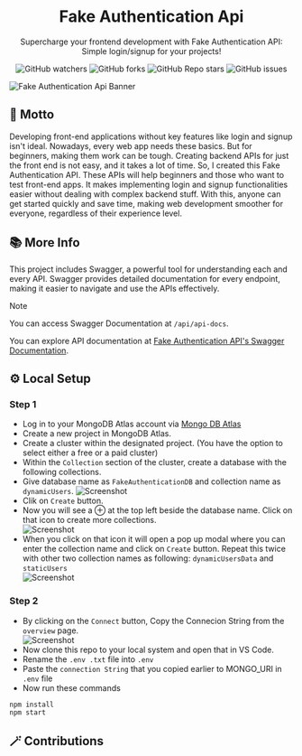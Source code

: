 <h1 align="center" id="title">Fake Authentication Api</h1>
<p align="center" id="description">Supercharge your frontend development with Fake Authentication API: Simple login/signup for your projects!</p>

<div align="center"> 

![GitHub watchers](https://img.shields.io/github/watchers/rakshixh/FakeAuthentication-API?label=Number%20of%20Watchers&style=flat&labelColor=purple&color=blue)
![GitHub forks](https://img.shields.io/github/forks/rakshixh/FakeAuthentication-API?label=Number%20of%20Forks&style=flat&labelColor=purple&color=blue)
![GitHub Repo stars](https://img.shields.io/github/stars/rakshixh/FakeAuthentication-API?style=flat&label=Number%20of%20Stars&labelColor=purple&color=blue)
![GitHub issues](https://img.shields.io/github/issues/rakshixh/FakeAuthentication-API?label=Number%20of%20Issues&labelColor=purple&color=blue)

</div>

![Fake Authentication Api Banner](https://github.com/rakshixh/FakeAuthentication-API/assets/83587918/269168d2-6d7e-437e-967c-5382a648c001)

<h2>👾 Motto</h2>
<p>Developing front-end applications without key features like login and signup isn't ideal. Nowadays, every web app needs these basics. But for beginners, making them work can be tough. Creating backend APIs for just the front end is not easy, and it takes a lot of time. So, I created this Fake Authentication API. These APIs will help beginners and those who want to test front-end apps. It makes implementing login and signup functionalities easier without dealing with complex backend stuff. With this, anyone can get started quickly and save time, making web development smoother for everyone, regardless of their experience level.</p>

<h2>📚 More Info </h2>

This project includes Swagger, a powerful tool for understanding each and every API. Swagger provides detailed documentation for every endpoint, making it easier to navigate and use the APIs effectively.

> [!NOTE]
> You can access Swagger Documentation at `/api/api-docs`.

You can explore API documentation at [Fake Authentication API's Swagger Documentation](https://fakeauthentication-api.onrender.com/api/api-docs/).

<h2>⚙️ Local Setup</h2>

### Step 1
- Log in to your MongoDB Atlas account via [Mongo DB Atlas](https://account.mongodb.com/account/login)
- Create a new project in MongoDB Atlas.
- Create a cluster within the designated project. (You have the option to select either a free or a paid cluster)
- Within the `Collection` section of the cluster, create a database with the following collections.
- Give database name as `FakeAuthenticationDB` and collection name as `dynamicUsers`.
 ![Screenshot](https://github.com/rakshixh/FakeAuthentication-API/assets/83587918/d30e7957-b36d-482b-aad8-70b0e6e1c154)
- Clik on `Create` button.
- Now you will see a &#8853; at the top left beside the database name. Click on that icon to create more collections. <br>
 ![Screenshot](https://github.com/rakshixh/FakeAuthentication-API/assets/83587918/bba0179c-b792-41c8-b1dc-ea37a3fca4eb)
- When you click on that icon it will open a pop up modal where you can enter the collection name and click on `Create` button. Repeat this twice with other two collection names as following: `dynamicUsersData` and `staticUsers` <br>
 ![Screenshot](https://github.com/rakshixh/FakeAuthentication-API/assets/83587918/d7896be3-27cc-4f87-89f3-e53cdf6ddc6e)

### Step 2
- By clicking on the `Connect` button, Copy the Connecion String from the `overview` page. <br>
![Screenshot](https://github.com/rakshixh/FakeAuthentication-API/assets/83587918/40fd3c4d-04ef-4aae-9692-10d83058844a)
- Now clone this repo to your local system and open that in VS Code.
- Rename the `.env .txt` file into `.env`
- Paste the `connection String` that you copied earlier to MONGO_URI in `.env` file
- Now run these commands
```
npm install
npm start
```

<h2>🪄 Contributions</h2>

